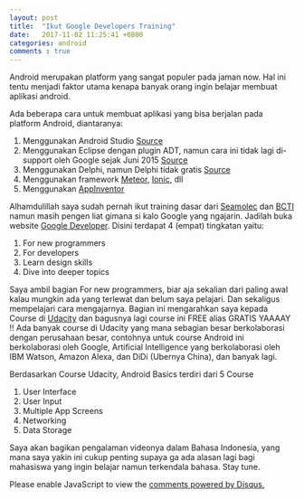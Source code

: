 ```yaml
---
layout: post
title:  "Ikut Google Developers Training"
date:   2017-11-02 11:25:41 +0800
categories: android
comments : true
---
```

Android merupakan platform yang sangat populer pada jaman now. Hal ini tentu menjadi faktor utama kenapa banyak orang ingin belajar membuat aplikasi android.

Ada beberapa cara untuk membuat aplikasi yang bisa berjalan pada platform Android, diantaranya:
1. Menggunakan Android Studio [Source](https://developer.android.com/studio/install.html)
2. Menggunakan Eclipse dengan plugin ADT, namun cara ini tidak lagi di-support oleh Google sejak Juni 2015 [Source](https://developer.android.com/studio/tools/sdk/eclipse-adt.html)
3. Menggunakan Delphi, namun Delphi tidak gratis [Source](https://www.embarcadero.com/products/delphi)
4. Menggunakan  framework [Meteor](https://www.meteor.com/), [Ionic](https://ionicframework.com/), dll
5. Menggunakan [AppInventor](http://ai2.appinventor.mit.edu/)

Alhamdulillah saya sudah pernah ikut training dasar dari [Seamolec](http://etraining.seamolec.org/) dan [BCTI](https://www.facebook.com/hasnurcentre.hasnurcentre.7) namun masih pengen liat gimana si kalo Google yang ngajarin. Jadilah buka website
[Google Developer](https://developers.google.com/training/android/). Disini terdapat 4 (empat) tingkatan yaitu:
1. For new programmers
2. For developers
3. Learn design skills
4. Dive into deeper topics

Saya ambil bagian For new programmers, biar aja sekalian dari paling awal kalau mungkin ada yang terlewat dan belum saya pelajari. Dan sekaligus mempelajari cara mengajarnya. Bagian ini mengarahkan saya kepada Course di [Udacity](https://www.udacity.com/course/android-basics-user-interface--ud834) dan bagusnya lagi course ini FREE alias GRATIS YAAAAY !! Ada banyak course di Udacity yang mana sebagian besar berkolaborasi dengan perusahaan besar, contohnya untuk course Android ini berkolaborasi oleh Google, Artificial Intelligence yang berkolaborasi oleh IBM Watson, Amazon Alexa, dan DiDi (Ubernya China), dan banyak lagi.

Berdasarkan Course Udacity, Android Basics terdiri dari 5 Course
1. User Interface
2. User Input
3. Multiple App Screens
4. Networking
5. Data Storage 

Saya akan bagikan pengalaman videonya dalam Bahasa Indonesia, yang mana saya yakin ini cukup penting supaya ga ada alasan lagi bagi mahasiswa yang ingin belajar namun terkendala bahasa. Stay tune.

<div id="disqus_thread"></div>
<script>
    /**
     *  RECOMMENDED CONFIGURATION VARIABLES: EDIT AND UNCOMMENT THE SECTION BELOW TO INSERT DYNAMIC VALUES FROM YOUR PLATFORM OR CMS.
     *  LEARN WHY DEFINING THESE VARIABLES IS IMPORTANT: https://disqus.com/admin/universalcode/#configuration-variables
     */
    /*
    var disqus_config = function () {
        this.page.url = PAGE_URL;  // Replace PAGE_URL with your page's canonical URL variable
        this.page.identifier = PAGE_IDENTIFIER; // Replace PAGE_IDENTIFIER with your page's unique identifier variable
    };
    */
    (function() {  // DON'T EDIT BELOW THIS LINE
        var d = document, s = d.createElement('script');
        
        s.src = 'https://mirzayogy.disqus.com/embed.js';
        
        s.setAttribute('data-timestamp', +new Date());
        (d.head || d.body).appendChild(s);
    })();
</script>
<noscript>Please enable JavaScript to view the <a href="https://disqus.com/?ref_noscript" rel="nofollow">comments powered by Disqus.</a></noscript>